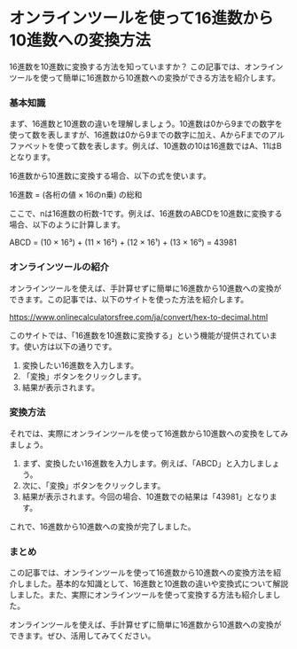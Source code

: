 オンラインツールを使って16進数から10進数への変換方法
============================

16進数を10進数に変換する方法を知っていますか？ この記事では、オンラインツールを使って簡単に16進数から10進数への変換ができる方法を紹介します。

### 基本知識

まず、16進数と10進数の違いを理解しましょう。10進数は0から9までの数字を使って数を表しますが、16進数は0から9までの数字に加え、AからFまでのアルファベットを使って数を表します。例えば、10進数の10は16進数ではA、11はBとなります。

16進数から10進数に変換する場合、以下の式を使います。

16進数 = (各桁の値 × 16のn乗) の総和

ここで、nは16進数の桁数-1です。例えば、16進数のABCDを10進数に変換する場合、以下のように計算します。

ABCD = (10 × 16³) + (11 × 16²) + (12 × 16¹) + (13 × 16⁰) = 43981

### オンラインツールの紹介

オンラインツールを使えば、手計算せずに簡単に16進数から10進数への変換ができます。この記事では、以下のサイトを使った方法を紹介します。

<https://www.onlinecalculatorsfree.com/ja/convert/hex-to-decimal.html>

このサイトでは、「16進数を10進数に変換する」という機能が提供されています。使い方は以下の通りです。

1. 変換したい16進数を入力します。
2. 「変換」ボタンをクリックします。
3. 結果が表示されます。

### 変換方法

それでは、実際にオンラインツールを使って16進数から10進数への変換をしてみましょう。

1. まず、変換したい16進数を入力します。例えば、「ABCD」と入力しましょう。
2. 次に、「変換」ボタンをクリックします。
3. 結果が表示されます。今回の場合、10進数での結果は「43981」となります。

これで、16進数から10進数への変換が完了しました。

### まとめ

この記事では、オンラインツールを使って16進数から10進数への変換方法を紹介しました。基本的な知識として、16進数と10進数の違いや変換式について解説しました。また、実際にオンラインツールを使って変換する方法も紹介しました。

オンラインツールを使えば、手計算せずに簡単に16進数から10進数への変換ができます。ぜひ、活用してみてください。